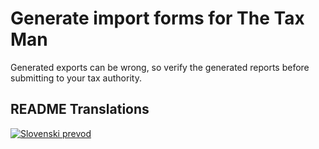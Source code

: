 # Generate import forms for The Tax Man

Generated exports can be wrong, so verify the generated reports before submitting to your tax authority.


## README Translations

[![Slovenski prevod](https://img.shields.io/badge/prevod-slovenščina-blue)](resources/docs/usage-examples/translations/README.si.md)